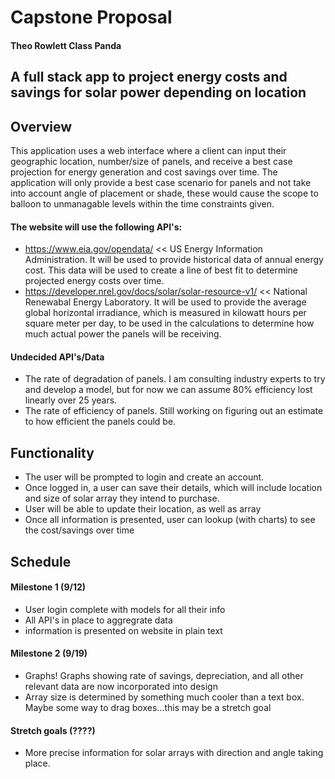 # Capstone Proposal
#### Theo Rowlett Class Panda

## A full stack app to project energy costs and savings for solar power depending on location

## Overview
This application uses a web interface where a client can input their geographic location, number/size of panels, and receive a best case projection for energy generation and cost savings over time. The application will only provide a best case scenario for panels and not take into account angle of placement or shade, these would cause the scope to balloon to unmanagable levels within the time constraints given.

#### The website will use the following API's: 
* https://www.eia.gov/opendata/ << US Energy Information Administration. It will be used to provide historical data of annual energy cost. This data will be used to create a line of best fit to determine projected energy costs over time.
* https://developer.nrel.gov/docs/solar/solar-resource-v1/ << National Renewabal Energy Laboratory. It will be used to provide the average global horizontal irradiance, which is measured in kilowatt hours per square meter per day, to be used in the calculations to determine how much actual power the panels will be receiving.
#### Undecided API's/Data
* The rate of degradation of panels. I am consulting industry experts to try and develop a model, but for now we can assume 80% efficiency lost linearly over 25 years.
* The rate of efficiency of panels. Still working on figuring out an estimate to how efficient the panels could be.

## Functionality
* The user will be prompted to login and create an account.
* Once logged in, a user can save their details, which will include location and size of solar array they intend to purchase.
* User will be able to update their location, as well as array
* Once all information is presented, user can lookup (with charts) to see the cost/savings over time

## Schedule
#### Milestone 1 (9/12)
* User login complete with models for all their info
* All API's in place to aggregrate data
* information is presented on website in plain text
#### Milestone 2 (9/19)
* Graphs! Graphs showing rate of savings, depreciation, and all other relevant data are now incorporated into design
* Array size is determined by something much cooler than a text box. Maybe some way to drag boxes...this may be a stretch goal
#### Stretch goals (????)
* More precise information for solar arrays with direction and angle taking place. 

